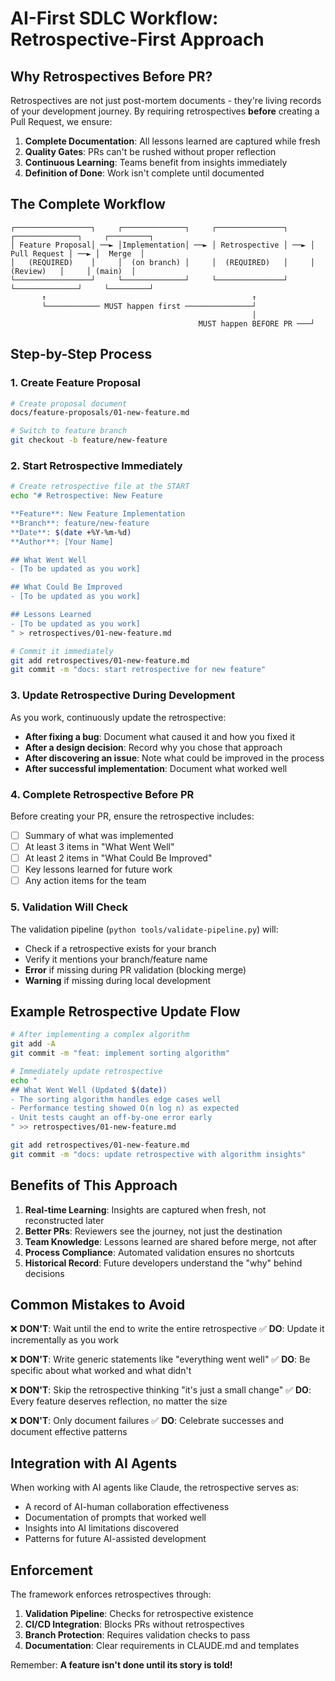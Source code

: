# AI-First SDLC Workflow: Retrospective-First Approach

## Why Retrospectives Before PR?

Retrospectives are not just post-mortem documents - they're living records of your development journey. By requiring retrospectives **before** creating a Pull Request, we ensure:

1. **Complete Documentation**: All lessons learned are captured while fresh
2. **Quality Gates**: PRs can't be rushed without proper reflection
3. **Continuous Learning**: Teams benefit from insights immediately
4. **Definition of Done**: Work isn't complete until documented

## The Complete Workflow

```
┌─────────────────┐     ┌──────────────┐     ┌───────────────┐     ┌──────────────┐     ┌─────────┐
│ Feature Proposal│ ──► │Implementation│ ──► │ Retrospective │ ──► │ Pull Request │ ──► │  Merge  │
│   (REQUIRED)    │     │  (on branch) │     │  (REQUIRED)   │     │   (Review)   │     │ (main)  │
└─────────────────┘     └──────────────┘     └───────────────┘     └──────────────┘     └─────────┘
       ↑                                              ↑
       └──────────── MUST happen first ───────────────┘
                                                      │
                                          MUST happen BEFORE PR ───┘
```

## Step-by-Step Process

### 1. Create Feature Proposal
```bash
# Create proposal document
docs/feature-proposals/01-new-feature.md

# Switch to feature branch
git checkout -b feature/new-feature
```

### 2. Start Retrospective Immediately
```bash
# Create retrospective file at the START
echo "# Retrospective: New Feature

**Feature**: New Feature Implementation
**Branch**: feature/new-feature
**Date**: $(date +%Y-%m-%d)
**Author**: [Your Name]

## What Went Well
- [To be updated as you work]

## What Could Be Improved  
- [To be updated as you work]

## Lessons Learned
- [To be updated as you work]
" > retrospectives/01-new-feature.md

# Commit it immediately
git add retrospectives/01-new-feature.md
git commit -m "docs: start retrospective for new feature"
```

### 3. Update Retrospective During Development
As you work, continuously update the retrospective:

- **After fixing a bug**: Document what caused it and how you fixed it
- **After a design decision**: Record why you chose that approach
- **After discovering an issue**: Note what could be improved in the process
- **After successful implementation**: Document what worked well

### 4. Complete Retrospective Before PR
Before creating your PR, ensure the retrospective includes:

- [ ] Summary of what was implemented
- [ ] At least 3 items in "What Went Well"
- [ ] At least 2 items in "What Could Be Improved"
- [ ] Key lessons learned for future work
- [ ] Any action items for the team

### 5. Validation Will Check
The validation pipeline (`python tools/validate-pipeline.py`) will:
- Check if a retrospective exists for your branch
- Verify it mentions your branch/feature name
- **Error** if missing during PR validation (blocking merge)
- **Warning** if missing during local development

## Example Retrospective Update Flow

```bash
# After implementing a complex algorithm
git add -A
git commit -m "feat: implement sorting algorithm"

# Immediately update retrospective
echo "
## What Went Well (Updated $(date))
- The sorting algorithm handles edge cases well
- Performance testing showed O(n log n) as expected
- Unit tests caught an off-by-one error early
" >> retrospectives/01-new-feature.md

git add retrospectives/01-new-feature.md
git commit -m "docs: update retrospective with algorithm insights"
```

## Benefits of This Approach

1. **Real-time Learning**: Insights are captured when fresh, not reconstructed later
2. **Better PRs**: Reviewers see the journey, not just the destination  
3. **Team Knowledge**: Lessons learned are shared before merge, not after
4. **Process Compliance**: Automated validation ensures no shortcuts
5. **Historical Record**: Future developers understand the "why" behind decisions

## Common Mistakes to Avoid

❌ **DON'T**: Wait until the end to write the entire retrospective
✅ **DO**: Update it incrementally as you work

❌ **DON'T**: Write generic statements like "everything went well"
✅ **DO**: Be specific about what worked and what didn't

❌ **DON'T**: Skip the retrospective thinking "it's just a small change"
✅ **DO**: Every feature deserves reflection, no matter the size

❌ **DON'T**: Only document failures
✅ **DO**: Celebrate successes and document effective patterns

## Integration with AI Agents

When working with AI agents like Claude, the retrospective serves as:
- A record of AI-human collaboration effectiveness
- Documentation of prompts that worked well
- Insights into AI limitations discovered
- Patterns for future AI-assisted development

## Enforcement

The framework enforces retrospectives through:

1. **Validation Pipeline**: Checks for retrospective existence
2. **CI/CD Integration**: Blocks PRs without retrospectives
3. **Branch Protection**: Requires validation checks to pass
4. **Documentation**: Clear requirements in CLAUDE.md and templates

Remember: **A feature isn't done until its story is told!**